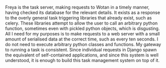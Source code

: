 Freya is the task server, making requests to Wotan in a timely manner, having checked its database for the relevant details. It exists as a response to the overly general task triggering libraries that already exist, such as celery. These libraries attempt to allow the user to call an arbitrary python function, sometimes even with pickled python objects, which is disgusting. All I need for my purposes is to make requests to a web server with a small amount of serialised data at the correct time, such as every ten seconds. I do not need to execute arbitrary python classes and functions. My gateway to running a task is consistent. Since individual requests in Django spawn the equivalent of self-contained applications, and since this system is well understood, it is enough to build this task management system on top of it.
